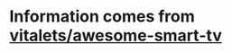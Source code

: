 # Information comes from [vitalets/awesome-smart-tv](https://github.com/vitalets/awesome-smart-tv)

